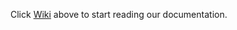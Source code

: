 Click [Wiki](https://github.com/OpenVillageChina/documentation/wiki) above to start reading our documentation.
